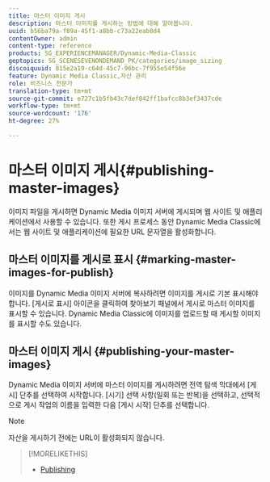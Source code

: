 ```yaml
---
title: 마스터 이미지 게시
description: 마스터 이미지를 게시하는 방법에 대해 알아봅니다.
uuid: b56ba79a-f89a-45f1-a8bb-c73a22eab8d4
contentOwner: admin
content-type: reference
products: SG_EXPERIENCEMANAGER/Dynamic-Media-Classic
geptopics: SG_SCENESEVENONDEMAND_PK/categories/image_sizing
discoiquuid: 815e2a19-c64d-45c7-96bc-7f955e54f56e
feature: Dynamic Media Classic,자산 관리
role: 비즈니스 전문가
translation-type: tm+mt
source-git-commit: e727c1b5fb43c7def842ff1bafcc8b3ef3437cde
workflow-type: tm+mt
source-wordcount: '176'
ht-degree: 27%

---
```



# 마스터 이미지 게시{#publishing-master-images}

이미지 파일을 게시하면 Dynamic Media 이미지 서버에 게시되며 웹 사이트 및 애플리케이션에서 사용할 수 있습니다. 또한 게시 프로세스 동안 Dynamic Media Classic에서는 웹 사이트 및 애플리케이션에 필요한 URL 문자열을 활성화합니다.

## 마스터 이미지를 게시로 표시 {#marking-master-images-for-publish}

이미지를 Dynamic Media 이미지 서버에 복사하려면 이미지를 게시로 기본 표시해야 합니다. [게시로 표시] 아이콘을 클릭하여 찾아보기 패널에서 게시로 마스터 이미지를 표시할 수 있습니다. Dynamic Media Classic에 이미지를 업로드할 때 게시할 이미지를 표시할 수도 있습니다.

## 마스터 이미지 게시 {#publishing-your-master-images}

Dynamic Media 이미지 서버에 마스터 이미지를 게시하려면 전역 탐색 막대에서 [게시] 단추를 선택하여 시작합니다. [시기] 선택 사항(일회 또는 반복)을 선택하고, 선택적으로 게시 작업의 이름을 입력한 다음 [게시 시작] 단추를 선택합니다.

>[!NOTE]
>
>자산을 게시하기 전에는 URL이 활성화되지 않습니다.

>[!MORELIKETHIS]
>
>* [Publishing](publishing-files.md#publishing_files)

